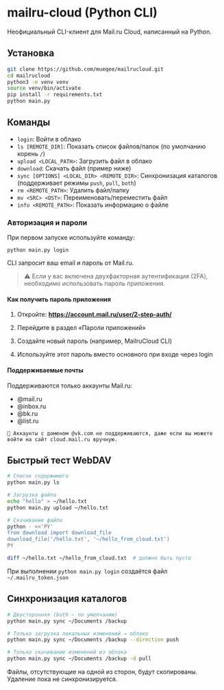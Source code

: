 # mailru-cloud (Python CLI)

Неофициальный CLI-клиент для Mail.ru Cloud, написанный на Python.

## Установка

```bash
git clone https://github.com/mueqee/mailrucloud.git
cd mailrucloud
python3 -m venv venv
source venv/bin/activate
pip install -r requirements.txt
python main.py
```

## Команды

- `login`: Войти в облако
- `ls [REMOTE_DIR]`: Показать список файлов/папок (по умолчанию корень `/`)
- `upload <LOCAL_PATH>`: Загрузить файл в облако
- `download`: Скачать файл (пример ниже)
- `sync [OPTIONS] <LOCAL_DIR> <REMOTE_DIR>`: Синхронизация каталогов (поддерживает режимы `push`, `pull`, `both`)
- `rm <REMOTE_PATH>`: Удалить файл/папку
- `mv <SRC> <DST>`: Переименовать/переместить файл
- `info <REMOTE_PATH>`: Показать информацию о файле

### Авторизация и пароли

При первом запуске используйте команду:

`python main.py login`

CLI запросит ваш email и пароль от Mail.ru.

> ⚠️ Если у вас включена двухфакторная аутентификация (2FA), необходимо использовать пароль приложения.

#### Как получить пароль приложения

   1. Откройте: **https://account.mail.ru/user/2-step-auth/**

   2. Перейдите в раздел «Пароли приложений»

   3. Создайте новый пароль (например, MailruCloud CLI)

   4. Используйте этот пароль вместо основного при входе через login

#### Поддерживаемые почты

Поддерживаются только аккаунты Mail.ru:

   - @mail.ru
   - @inbox.ru
   - @bk.ru
   - @list.ru

    🛑 Аккаунты с доменом @vk.com не поддерживаются, даже если вы можете войти на сайт cloud.mail.ru вручную.


## Быстрый тест WebDAV

```bash
# Список содержимого
python main.py ls

# Загрузка файла
echo "hello" > ~/hello.txt
python main.py upload ~/hello.txt

# Скачивание файла
python - <<'PY'
from download import download_file
download_file('/hello.txt', '~/hello_from_cloud.txt')
PY

diff ~/hello.txt ~/hello_from_cloud.txt  # должно быть пусто
```

При выполнении `python main.py login` создаётся файл `~/.mailru_token.json`

## Синхронизация каталогов

```bash
# Двусторонняя (both — по умолчанию)
python main.py sync ~/Documents /backup

# Только загрузка локальных изменений → облако
python main.py sync ~/Documents /backup --direction push

# Только скачивание изменений из облака
python main.py sync ~/Documents /backup -d pull
```

Файлы, отсутствующие на одной из сторон, будут скопированы. Удаление пока не синхронизируется.
